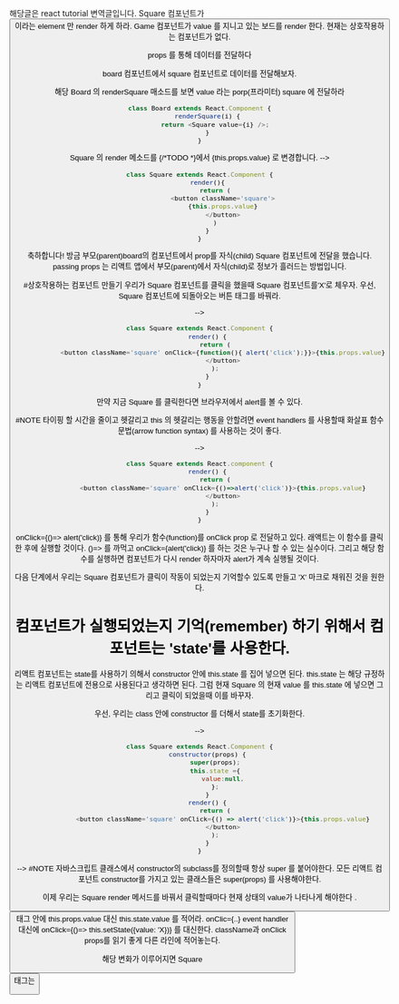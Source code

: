 해당글은 react tutorial 변역글입니다.
Square 컴포넌트가 <button> 이라는 element 만 render 하게 하라. Game 컴포넌트가 value 를 지니고 있는 보드를 render 한다. 현재는 상호작용하는 컴포넌트가 없다.

props 를 통해 데이터를 전달하다

board 컴포넌트에서 square 컴포넌트로 데이터를 전달해보자.

해당 Board 의 renderSquare 매소드를 보면 value 라는 porp(프라미터) square 에 전달하라 

<!--
-->
```Javascript
class Board extends React.Component {
    renderSquare(i) {
        return <Square value={i} />;
    }
}
```
Square 의 render 메소드를 {/*TODO *}에서 {this.props.value} 로 변경합니다.
-->
```Javascript
class Square extends React.Component {
    render(){
        return (
            <button className='square'>
            {this.props.value}
            </button>
        )
    }
}
```
축하합니다! 방금 부모(parent)board의 컴포넌트에서 prop를 자식(child) Square 컴포넌트에 전달을 했습니다. passing props 는 리액트 앱에서 부모(parent)에서 자식(child)로 정보가 흘러드는 방법입니다.

#상호작용하는 컴포넌트 만들기
우리가 Square 컴포넌트를 클릭을 했을때 Square 컴포넌트를'X'로 체우자. 우선, Square 컴포넌트에 되돌아오는 버튼 태그를 바꿔라.

--> 
```Javascript
class Square extends React.Component {
    render() {
        return (
            <button className='square' onClick={function(){ alert('click');}}>{this.props.value}
            </button>
        );
    }
}
```
만약 지금 Square 를 클릭한다면 브라우저에서 alert를 볼 수 있다.

#NOTE 
타이핑 할 시간을 줄이고 헷갈리고 this 의 헷갈리는 행동을 안할려면 event handlers 를 사용할때 화살표 함수 문법(arrow function syntax) 를 사용하는 것이 좋다.

-->
```Javascript
class Square extends React.component {
    render() {
        return (
            <button className='square' onClick={()=>alert('click')}>{this.props.value}
            </button>
        );
    }
}
```
onClick={()=> alert('click)} 
를 통해 우리가 함수(function)를 onClick prop 로 전달하고 있다. 래액트는 이 함수를 클릭한 후에 실행할 것이다. 
()=> 를 까먹고 onClick={alert('click)} 를 하는 것은 누구나 할 수 있는 실수이다. 그리고 해당 함수를 실행하면 컴포넌트가 다시 render 하자마자 alert가 계속 실행될 것이다.

다음 단계에서 우리는 Square 컴포넌트가 클릭이 작동이 되었는지 기억할수 있도록 만들고 'X' 마크로 채워진 것을 원한다. 
# 컴포넌트가 실행되었는지 기억(remember) 하기 위해서 컴포넌트는 'state'를 사용한다.

리액트 컴포넌트는 state를 사용하기 의해서 constructor 안에 this.state 를 집어 넣으면 된다. this.state 는 해당 규정하는 리액트 컴포넌트에 전용으로 사용된다고 생각하면 된다. 그럼 현재 Square 의 현재 value 를 this.state 에 넣으면 그리고 클릭이 되었을때 이를 바꾸자.

우선, 우리는 class 안에 constructor 를 더해서 state를 초기화한다.

-->
```Javascript
class Square extends React.Component {
    constructor(props) {
        super(props);
        this.state ={
            value:null,
        };
    }
    render() {
        return (
            <button className='square' onClick={() => alert('click')}>{this.props.value}
            </button>
        );
    }
}
```
-->
#NOTE
자바스크립트 클래스에서 constructor의 subclass를 정의할때 항상 super 를 붙어야한다. 모든 리액트 컴포넌트 constructor를 가지고 있는 클래스들은 super(props) 를 사용해야한다.

이제 우리는 Square render 메서드를 바꿔서 클릭할때마다 현재 상태의 value가 나타나게 해야한다 .

<button> 태그 안에 this.props.value 대신 this.state.value 를 적어라.
onClic={..} event handler 대신에 onClick={()=> this.setState({value: 'X})} 를 대신한다.
className과 onClick props를 읽기 좋게 다른 라인에 적어놓는다.

해당 변화가 이루어지면 Square <button> 태그는 

